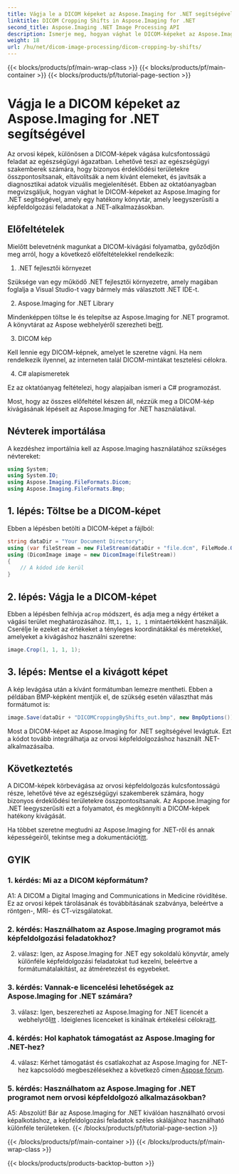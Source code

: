 ```yaml
---
title: Vágja le a DICOM képeket az Aspose.Imaging for .NET segítségével
linktitle: DICOM Cropping Shifts in Aspose.Imaging for .NET
second_title: Aspose.Imaging .NET Image Processing API
description: Ismerje meg, hogyan vághat le DICOM-képeket az Aspose.Imaging for .NET segítségével. Fokozza az orvosi képfeldolgozást ezzel a lépésenkénti útmutatóval.
weight: 18
url: /hu/net/dicom-image-processing/dicom-cropping-by-shifts/
---
```


{{< blocks/products/pf/main-wrap-class >}}
{{< blocks/products/pf/main-container >}}
{{< blocks/products/pf/tutorial-page-section >}}

# Vágja le a DICOM képeket az Aspose.Imaging for .NET segítségével

Az orvosi képek, különösen a DICOM-képek vágása kulcsfontosságú feladat az egészségügyi ágazatban. Lehetővé teszi az egészségügyi szakemberek számára, hogy bizonyos érdeklődési területekre összpontosítsanak, eltávolítsák a nem kívánt elemeket, és javítsák a diagnosztikai adatok vizuális megjelenítését. Ebben az oktatóanyagban megvizsgáljuk, hogyan vághat le DICOM-képeket az Aspose.Imaging for .NET segítségével, amely egy hatékony könyvtár, amely leegyszerűsíti a képfeldolgozási feladatokat a .NET-alkalmazásokban.

## Előfeltételek

Mielőtt belevetnénk magunkat a DICOM-kivágási folyamatba, győződjön meg arról, hogy a következő előfeltételekkel rendelkezik:

1. .NET fejlesztői környezet

Szüksége van egy működő .NET fejlesztői környezetre, amely magában foglalja a Visual Studio-t vagy bármely más választott .NET IDE-t.

2. Aspose.Imaging for .NET Library

 Mindenképpen töltse le és telepítse az Aspose.Imaging for .NET programot. A könyvtárat az Aspose webhelyéről szerezheti be[itt](https://releases.aspose.com/imaging/net/).

3. DICOM kép

Kell lennie egy DICOM-képnek, amelyet le szeretne vágni. Ha nem rendelkezik ilyennel, az interneten talál DICOM-mintákat tesztelési célokra.

4. C# alapismeretek

Ez az oktatóanyag feltételezi, hogy alapjaiban ismeri a C# programozást.

Most, hogy az összes előfeltétel készen áll, nézzük meg a DICOM-kép kivágásának lépéseit az Aspose.Imaging for .NET használatával.

## Névterek importálása

A kezdéshez importálnia kell az Aspose.Imaging használatához szükséges névtereket:

```csharp
using System;
using System.IO;
using Aspose.Imaging.FileFormats.Dicom;
using Aspose.Imaging.FileFormats.Bmp;
```

## 1. lépés: Töltse be a DICOM-képet

Ebben a lépésben betölti a DICOM-képet a fájlból:

```csharp
string dataDir = "Your Document Directory";
using (var fileStream = new FileStream(dataDir + "file.dcm", FileMode.Open, FileAccess.Read))
using (DicomImage image = new DicomImage(fileStream))
{
    // A kódod ide kerül
}
```

## 2. lépés: Vágja le a DICOM-képet

 Ebben a lépésben felhívja a`Crop` módszert, és adja meg a négy értéket a vágási terület meghatározásához. Itt,`1, 1, 1, 1` mintaértékként használják. Cserélje le ezeket az értékeket a tényleges koordinátákkal és méretekkel, amelyeket a kivágáshoz használni szeretne:

```csharp
image.Crop(1, 1, 1, 1);
```

## 3. lépés: Mentse el a kivágott képet

A kép levágása után a kívánt formátumban lemezre mentheti. Ebben a példában BMP-képként mentjük el, de szükség esetén választhat más formátumot is:

```csharp
image.Save(dataDir + "DICOMCroppingByShifts_out.bmp", new BmpOptions());
```

Most a DICOM-képet az Aspose.Imaging for .NET segítségével levágtuk. Ezt a kódot tovább integrálhatja az orvosi képfeldolgozáshoz használt .NET-alkalmazásaiba.

## Következtetés

A DICOM-képek körbevágása az orvosi képfeldolgozás kulcsfontosságú része, lehetővé téve az egészségügyi szakemberek számára, hogy bizonyos érdeklődési területekre összpontosítsanak. Az Aspose.Imaging for .NET leegyszerűsíti ezt a folyamatot, és megkönnyíti a DICOM-képek hatékony kivágását.

 Ha többet szeretne megtudni az Aspose.Imaging for .NET-ről és annak képességeiről, tekintse meg a dokumentációt[itt](https://reference.aspose.com/imaging/net/). 

## GYIK

### 1. kérdés: Mi az a DICOM képformátum?

A1: A DICOM a Digital Imaging and Communications in Medicine rövidítése. Ez az orvosi képek tárolásának és továbbításának szabványa, beleértve a röntgen-, MRI- és CT-vizsgálatokat.

### 2. kérdés: Használhatom az Aspose.Imaging programot más képfeldolgozási feladatokhoz?

2. válasz: Igen, az Aspose.Imaging for .NET egy sokoldalú könyvtár, amely különféle képfeldolgozási feladatokat tud kezelni, beleértve a formátumátalakítást, az átméretezést és egyebeket.

### 3. kérdés: Vannak-e licencelési lehetőségek az Aspose.Imaging for .NET számára?

 3. válasz: Igen, beszerezheti az Aspose.Imaging for .NET licencét a webhelyről[itt](https://purchase.aspose.com/buy) . Ideiglenes licenceket is kínálnak értékelési célokra[itt](https://purchase.aspose.com/temporary-license/).

### 4. kérdés: Hol kaphatok támogatást az Aspose.Imaging for .NET-hez?

 4. válasz: Kérhet támogatást és csatlakozhat az Aspose.Imaging for .NET-hez kapcsolódó megbeszélésekhez a következő címen:[Aspose fórum](https://forum.aspose.com/).

### 5. kérdés: Használhatom az Aspose.Imaging for .NET programot nem orvosi képfeldolgozó alkalmazásokban?

A5: Abszolút! Bár az Aspose.Imaging for .NET kiválóan használható orvosi képalkotáshoz, a képfeldolgozási feladatok széles skálájához használható különféle területeken.
{{< /blocks/products/pf/tutorial-page-section >}}

{{< /blocks/products/pf/main-container >}}
{{< /blocks/products/pf/main-wrap-class >}}

{{< blocks/products/products-backtop-button >}}
